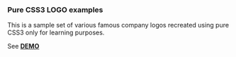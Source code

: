 ### Pure CSS3 LOGO examples

This is a sample set of various famous company logos recreated using pure CSS3 only for learning purposes.

See **[DEMO](https://github.com/exis9/LOGOS)**
